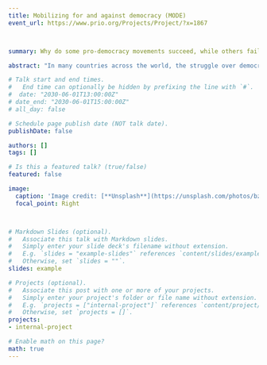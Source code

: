 ```yaml
---
title: Mobilizing for and against democracy (MODE)
event_url: https://www.prio.org/Projects/Project/?x=1867



summary: Why do some pro-democracy movements succeed, while others fail? The project proposes that an answer to this important question can be found in the characteristics of the social groups that mobilize to support or oppose democracy. Collecting novel data on the social background of participants in major protest movements from the French revolution to the protest, the project will offer a comprehensive picture of how democratization trajectories over the past 250 years have been shaped by the interest, capacity and interaction of the social groups involved

abstract: "In many countries across the world, the struggle over democracy remains a real and pressing concern. Yet, whereas some pro-democracy movements have been successful in prompting democratization, others have been violently shut down by dictators who successfully clung to power. Some movements that initially prompted real democratic gains have later seen these reversed. Why do some pro-democracy movements succeed, while others fail? This project proposes that one answer to this important question can be found in the characteristics of the social-group coalitions that mobilize to support or oppose democracy. Mobilizing for and against Democracy (MoDe) will — through novel theory-development, an ambitious data collection, and a combination of state of the art statistical and qualitative research — offer a comprehensive picture of how democratization trajectories have been shaped by the interest, capacity and interaction of the social groups involved – from the French revolution to the present. The focus on social groups is not novel: many scholars note how regime preferences are shaped by social groups’ standing in the economy. Yet, in lieu of comprehensive data, these conjectures have been tested with imperfect, macro-economic proxies. In addition, few studies have looked beyond economic interests to consider a broader range of groups, such as the church, students, military or ethnic groups – thereby potentially downplaying the role of values and ideas, such as nationalism, liberalism, or religious conservatism in shaping democratization trajectories. An actor-oriented approach to democratization will offer new and valuable insights, not only on the likelihood of democratization, but also for understanding the risk of violence during democratic transitions; the type of institutions implemented in the post-transition regime; and the long-term prospect for democratic consolidation."

# Talk start and end times.
#   End time can optionally be hidden by prefixing the line with `#`.
#  date: "2030-06-01T13:00:00Z"
# date_end: "2030-06-01T15:00:00Z"
# all_day: false

# Schedule page publish date (NOT talk date).
publishDate: false

authors: []
tags: []

# Is this a featured talk? (true/false)
featured: false

image:
  caption: 'Image credit: [**Unsplash**](https://unsplash.com/photos/bzdhc5b3Bxs)'
  focal_point: Right



# Markdown Slides (optional).
#   Associate this talk with Markdown slides.
#   Simply enter your slide deck's filename without extension.
#   E.g. `slides = "example-slides"` references `content/slides/example-slides.md`.
#   Otherwise, set `slides = ""`.
slides: example

# Projects (optional).
#   Associate this post with one or more of your projects.
#   Simply enter your project's folder or file name without extension.
#   E.g. `projects = ["internal-project"]` references `content/project/deep-learning/index.md`.
#   Otherwise, set `projects = []`.
projects:
- internal-project

# Enable math on this page?
math: true
---
```


